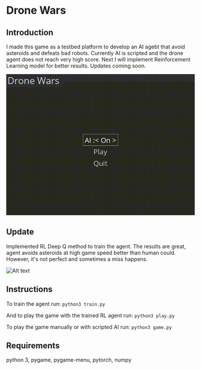 # Drone Wars

## Introduction 
I made this game as a testbed platform to develop an AI agebt that avoid asteroids and defeats bad robots. Currently AI is scripted and the drone agent does not reach very high score. Next I will implement Reinforcement Learning model for better results. Updates coming soon.

  
![Alt text](images/gameplay.gif "Gameplay")


## Update
Implemented RL Deep Q method to train the agent. The results are great, agent avoids asteroids at high game speed better than human could. However, it's not perfect and sometimes a miss happens. 


![Alt text](images/gameplay_rl.gif "Gameplay_RL")


## Instructions

To train the agent run:
`python3 train.py`

And to play the game with the trained RL agent run:
`python3 play.py`

To play the game manually or with scripted AI run: 
`python3 game.py`

## Requirements
python 3, pygame, pygame-menu, pytorch, numpy


